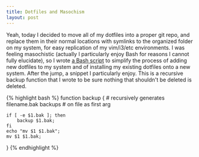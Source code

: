 ```yaml
---
title: Dotfiles and Masochism
layout: post
---
```


Yeah, today I decided to move all of my dotfiles into a proper git repo, and replace them in their normal locations with symlinks to the organized folder on my system, for easy replication of my vim/i3/etc environments. I was feeling masochistic (actually I particularly enjoy Bash for reasons I cannot fully elucidate), so I wrote [a Bash script](https://github.com/thewhitlockian/dotfiles/blob/master/migrate.bash) to simplify the process of adding new dotfiles to my system and of installing my existing dotfiles onto a new system. After the jump, a snippet I particularly enjoy. This is a recursive backup function that I wrote to be sure nothing that shouldn't be deleted is deleted.

{% highlight bash %}
function backup {
    # recursively generates filename.bak backups
    # on file as first arg

    if [ -e $1.bak ]; then
        backup $1.bak;
    fi
    echo "mv $1 $1.bak";
    mv $1 $1.bak;
}
{% endhighlight %}
